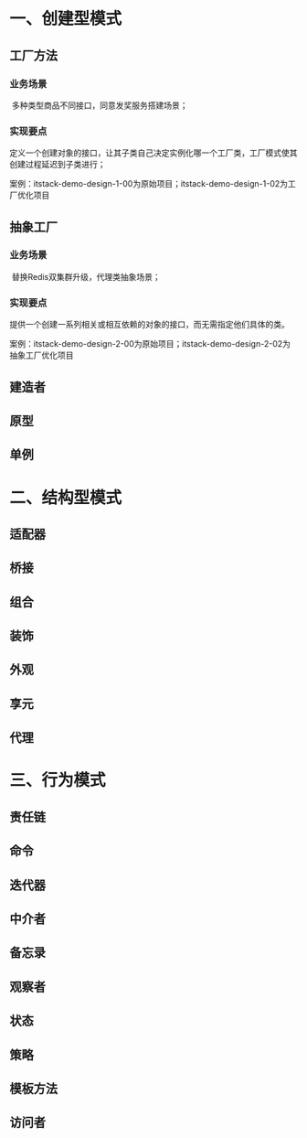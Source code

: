 # 一、创建型模式

## 工厂方法

### 业务场景

​		多种类型商品不同接口，同意发奖服务搭建场景；

### 实现要点

​		定义一个创建对象的接口，让其子类自己决定实例化哪一个工厂类，工厂模式使其创建过程延迟到子类进行；

案例：itstack-demo-design-1-00为原始项目；itstack-demo-design-1-02为工厂优化项目

## 抽象工厂

### 业务场景

​		替换Redis双集群升级，代理类抽象场景；

### 实现要点

​		提供一个创建一系列相关或相互依赖的对象的接口，而无需指定他们具体的类。

案例：itstack-demo-design-2-00为原始项目；itstack-demo-design-2-02为抽象工厂优化项目

## 建造者

## 原型

## 单例

# 二、结构型模式

## 适配器

## 桥接

## 组合

## 装饰

## 外观

## 享元

## 代理

# 三、行为模式

## 责任链

## 命令

## 迭代器

## 中介者

## 备忘录

## 观察者

## 状态

## 策略

## 模板方法

## 访问者

